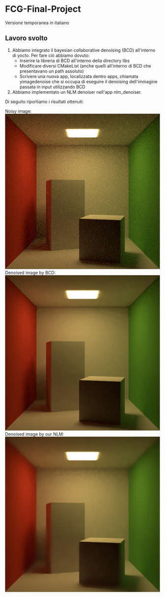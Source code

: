 # FCG-Final-Project

Versione temporanea in italiano

## Lavoro svolto
1. Abbiamo integrato il bayesian collaborative denoising (BCD) all'interno di yocto. Per fare ciò abbiamo dovuto:
    * Inserire la libreria di BCD all'interno della directory libs
    * Modificare diversi CMakeList (anche quelli all'interno di BCD che presentavano un path assoluto)
    * Scrivere una nuova app, localizzata dentro apps, chiamata yimagedenoise che si occupa di eseguire il denoising dell'immagine passata in input utilizzando BCD
2. Abbiamo implementato un NLM denoiser nell'app nlm_denoiser.

Di seguito riportiamo i risultati ottenuti:

Noisy image:
![Image](out\lowres\01_cornellbox_512_256.jpg)
Denoised image by BCD:
![Image](out\bcd_denoised_images\01_cornellbox_512_256_denoised.png)
Denoised image by our NLM:
![Image](out\nlm_denoised_images\denoised_cornellbox_256_8.png)